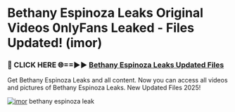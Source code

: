 # Bethany Espinoza Leaks Original Videos 0nlyFans Leaked - Files Updated! (imor)

<h3>🔴 CLICK HERE 🌐==►► <a href="https://tinyurl.com/3hn5wdd3" rel="nofollow">Bethany Espinoza Leaks Updated Files</a></h3>

Get Bethany Espinoza Leaks and all content. Now you can access all videos and pictures of Bethany Espinoza Leaks. New Updated Files 2025!

[![imor](https://i.imgur.com/4HnBqBT.gif)](https://tinyurl.com/3hn5wdd3)
bethany espinoza leak